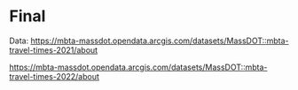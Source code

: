 # Final
Data:
https://mbta-massdot.opendata.arcgis.com/datasets/MassDOT::mbta-travel-times-2021/about

https://mbta-massdot.opendata.arcgis.com/datasets/MassDOT::mbta-travel-times-2022/about
